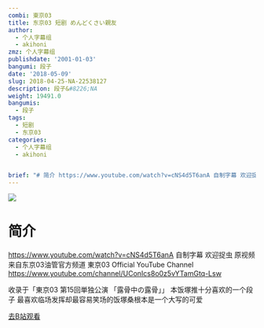 ```yaml
---
combi: 東京03
title: 东京03 短剧 めんどくさい親友
author:
  - 个人字幕组
  - akihoni
zmz: 个人字幕组
publishdate: '2001-01-03'
bangumi: 段子
date: '2018-05-09'
slug: 2018-04-25-NA-22538127
description: 段子&#8226;NA
weight: 19491.0
bangumis:
  - 段子
tags:
  - 短剧
  - 东京03
categories:
  - 个人字幕组
  - akihoni


brief: "# 简介 https://www.youtube.com/watch?v=cNS4d5T6anA 自制字幕 欢迎捉虫 原视频来自东京03油管官方频道 東京03 Official YouTube Channel https://www.youtube.com/channel/UConIcs8o0z5vYTamGtq-Lsw 收录于「東京03 第15回単独公演 「露骨中の露骨」」 本饭塚推十分喜欢的一个段子 最喜欢临场发挥却最容易笑场的饭塚桑根本是一个大写的可爱"
---
```

![](https://i.imgur.com/ai7eWZa.jpg)
# 简介  
https://www.youtube.com/watch?v=cNS4d5T6anA
自制字幕 欢迎捉虫
原视频来自东京03油管官方频道 東京03 Official YouTube Channel
https://www.youtube.com/channel/UConIcs8o0z5vYTamGtq-Lsw

收录于「東京03 第15回単独公演 「露骨中の露骨」」
本饭塚推十分喜欢的一个段子
最喜欢临场发挥却最容易笑场的饭塚桑根本是一个大写的可爱  

[去B站观看](https://www.bilibili.com/video/av22538127/)
 
